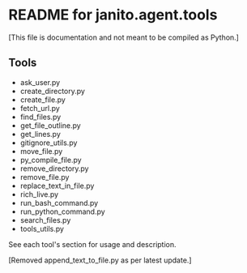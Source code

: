 # README for janito.agent.tools

[This file is documentation and not meant to be compiled as Python.]

## Tools

- ask_user.py
- create_directory.py
- create_file.py
- fetch_url.py
- find_files.py
- get_file_outline.py
- get_lines.py
- gitignore_utils.py
- move_file.py
- py_compile_file.py
- remove_directory.py
- remove_file.py
- replace_text_in_file.py
- rich_live.py
- run_bash_command.py
- run_python_command.py
- search_files.py
- tools_utils.py

See each tool's section for usage and description.

[Removed append_text_to_file.py as per latest update.]
